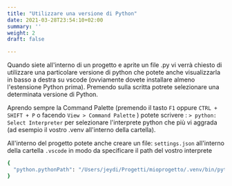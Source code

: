 ```yaml
---
title: "Utilizzare una versione di Python"
date: 2021-03-28T23:54:10+02:00
summary: ''
weight: 2
draft: false

---
```

Quando siete all'interno di un progetto e aprite un file .py vi verrà chiesto di utilizzare una particolare versione di python che potete anche visualizzarla in basso a destra su vscode (ovviamente dovete installare almeno l'estensione Python prima). Premendo sulla scritta potrete selezionare una determinata versione di Python.

Aprendo sempre la Command Palette (premendo il tasto `F1` oppure `CTRL + SHIFT + P` o facendo `View > Command Palette` ) potete scrivere : `> python: Select Interpreter` per selezionare l'interprete python che più vi aggrada (ad esempio il vostro .venv all'interno della cartella).

All'interno del progetto potete anche creare un file: `settings.json` all'interno della cartella `.vscode` in modo da specificare il path del vostro interprete

```bash
{
  "python.pythonPath": "/Users/jeydi/Progetti/mioprogetto/.venv/bin/python"
}
```